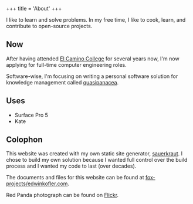 +++
title = 'About'
+++

I like to learn and solve problems. In my free time, I like to cook, learn, and contribute to open-source projects.

## Now

After having attended [El Camino College](https://www.elcamino.edu) for several years now, I'm now applying for full-time computer engineering roles.

Software-wise, I'm focusing on writing a personal software solution for knowledge management called [quasipanacea](https://github.com/quasipanacea).

## Uses

- Surface Pro 5
- Kate

## Colophon

This website was created with my own static site generator, [sauerkraut](https://github.com/hyperupcall-experiments/sauerkraut). I chose to build my own solution because I wanted full control over the build process and I wanted my code to last (over decades).

The documents and files for this website can be found at [fox-projects/edwinkofler.com](https://github.com/fox-projects/edwinkofler.com).

Red Panda photograph can be found on [Flickr](https://www.flickr.com/photos/digitalart/4084550022).
